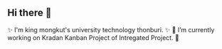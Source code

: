 ## Hi there 👋
✨ I'm king mongkut's university technology thonburi. ✨
🔭 I’m currently working on Kradan Kanban Project of Intregated Project. 🔭
<!--
**OParnu/OParnu** is a ✨ _special_ ✨ repository because its `README.md` (this file) appears on your GitHub profile.

Here are some ideas to get you started:

- 🔭 I’m currently working on ...
- 🌱 I’m currently learning ...
- 👯 I’m looking to collaborate on ...
- 🤔 I’m looking for help with ...
- 💬 Ask me about ...
- 📫 How to reach me: ...
- 😄 Pronouns: ...
- ⚡ Fun fact: ...
-->
